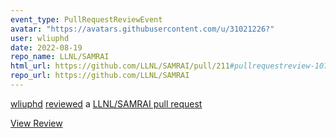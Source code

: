 ```yaml
---
event_type: PullRequestReviewEvent
avatar: "https://avatars.githubusercontent.com/u/31021226?"
user: wliuphd
date: 2022-08-19
repo_name: LLNL/SAMRAI
html_url: https://github.com/LLNL/SAMRAI/pull/211#pullrequestreview-1079313451
repo_url: https://github.com/LLNL/SAMRAI
---
```


<a href='https://github.com/wliuphd' target='_blank'>wliuphd</a> <a href='https://github.com/LLNL/SAMRAI/pull/211#pullrequestreview-1079313451' target='_blank'>reviewed</a> a <a href='https://github.com/LLNL/SAMRAI/pull/211' target='_blank'>LLNL/SAMRAI pull request</a>

<small></small>

<a href='https://github.com/LLNL/SAMRAI/pull/211#pullrequestreview-1079313451' target='_blank'>View Review</a>